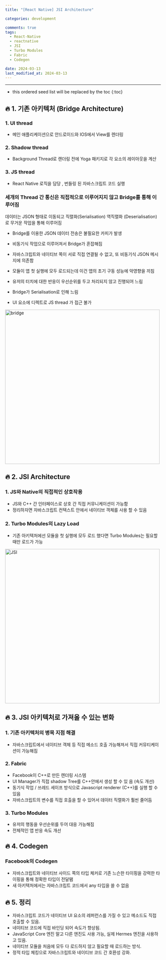 ```yaml
---
title: "[React Native] JSI Architecture"

categories: development

comments: true
tags:
  - React-Native
  - reactnative
  - JSI
  - Turbo Modules
  - Fabric
  - Codegen

date: 2024-03-13
last_modified_at: 2024-03-13
---
```


---

<!-- prettier-ignore -->
* this ordered seed list will be replaced by the toc 
{:toc}

## **🔥 1. 기존 아키텍처 (Bridge Architecture)**

### 1. UI thread

- 메인 애플리케이션으로 안드로이드와 IOS에서 View를 렌더링

### 2. Shadow thread

- Background Thread로 랜더링 전에 Yoga 패키지로 각 요소의 레이아웃을 계산

### 3. JS thread

- React Native 로직을 담당 , 번들링 된 자바스크립트 코드 실행

### 세개의 Thread 간 통신은 직접적으로 이루어지지 않고 Bridge를 통해 이루어짐

데이터는 JSON 형태로 이동되고 직렬화(Serialisation) 역직렬화 (Deserialisation)로 무거운 작업을 통해 이루어짐

- Bridge를 이용한 JSON 데이터 전송은 불필요한 카피가 발생
- 비동기식 작업으로 이루어져서 Bridge가 혼잡해짐

- 자바스크립트와 네이티브 쪽이 서로 직접 연결될 수 없고, 또 비동기식 JSON 메시지에 의존함
- 모듈이 앱 첫 실행에 모두 로드되는데 이건 앱의 초기 구동 성능에 악영향을 끼침
- 유저의 터치에 대한 반응이 우선순위를 두고 처리되지 않고 진행되어 느림
- Bridge가 Serialisation로 인해 느림
- UI 요소에 디렉트로 JS thread 가 접근 불가

<img width="500" alt="bridge" src="https://github.com/kdn0325/kdn0325.github.io/assets/91298955/387adfef-e4e8-4949-b72d-3953bdbfca02">

## **🔥 2. JSI Architecture**

### 1. JS와 Native의 직접적인 상호작용

- JS와 C++ 간 인터페이스로 상호 간 직접 커뮤니케이션이 가능함
- 정리하자면 자바스크립트 컨텍스트 안에서 네이티브 객체를 사용 할 수 있음

### 2. Turbo Modules의 Lazy Load

- 기존 아키텍처에선 모듈을 첫 실행에 모두 로드 했다면 Turbo Modules는 필요할 때만 로드가 가능

<img width="500" alt="JSI" src="https://github.com/kdn0325/kdn0325.github.io/assets/91298955/10001a9f-9410-40a5-b843-db29b6f11b6a">

## **🔥 3. JSI 아키텍처로 가져올 수 있는 변화**

### 1. 기존 아키텍처의 병목 지점 해결

- 자바스크립트에서 네이티브 객체 등 직접 메소드 호출 가능해져서 직접 커뮤티케이션이 가능해짐

### 2. Fabric

- Facebook이 C++로 만든 렌더링 시스템
- UI Manager가 직접 shadow Tree를 C++안에서 생성 할 수 있 음 (속도 개선)
- 동기식 작업 / 쓰레드 세이프 방식으로 Javascript renderer (C++)를 실행 할 수 있음
- 자바스크립트의 변수를 직접 호출을 할 수 있어서 데이터 직렬화가 훨씬 줄어듬

### 3. Turbo Modules

- 유저의 행동을 우선순위를 두어 대응 가능해짐
- 전체적인 앱 반응 속도 개선

## **🔥 4.** Codegen

### Facebook의 Codegen

- 자바스크립트와 네이티브 사이드 쪽의 타입 체커로 기존 느슨한 타이핑을 강력한 타이핑을 통해 정확한 타입이 전달됌
- 새 아키텍처에서는 자바스크립트 코드에서 any 타입을 쓸 수 없음

## **🔥 5. 정리**

- 자바스크립트 코드가 네이티브 UI 요소의 레퍼런스를 가질 수 있고 메소드도 직접 호출할 수 있음.
- 네이티브 코드에 직접 바인딩 되어 속도가 향상됨.
- JavaScript Core 엔진 말고 다른 엔진도 사용 가능, 실제 Hermes 엔진을 사용하고 있음.
- 네이티브 모듈을 처음에 모두 다 로드하지 않고 필요할 때 로드하는 방식.
- 정적 타입 체킹으로 자바스크립트와 네이티브 코드 간 호환성 강화.
